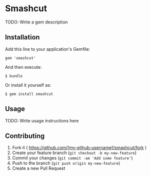 # Smashcut

TODO: Write a gem description

## Installation

Add this line to your application's Gemfile:

    gem 'smashcut'

And then execute:

    $ bundle

Or install it yourself as:

    $ gem install smashcut

## Usage

TODO: Write usage instructions here

## Contributing

1. Fork it ( https://github.com/[my-github-username]/smashcut/fork )
2. Create your feature branch (`git checkout -b my-new-feature`)
3. Commit your changes (`git commit -am 'Add some feature'`)
4. Push to the branch (`git push origin my-new-feature`)
5. Create a new Pull Request
